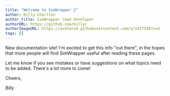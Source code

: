 ```yaml
---
title: "Welcome to SimWrapper 👋"
author: Billy Charlton
author_title: SimWrapper lead developer
authorURL: https://github.com/billyc
authorImageURL: https://avatars0.githubusercontent.com/u/1427526?v=4
tags: []
---
```


New documentation site! I'm excited to get this info "out there", in the hopes that more people will find SimWrapper useful after reading these pages.

Let me know if you see mistakes or have suggestions on what topics need to be added. There's a lot more to come!

Cheers,

_Billy_
